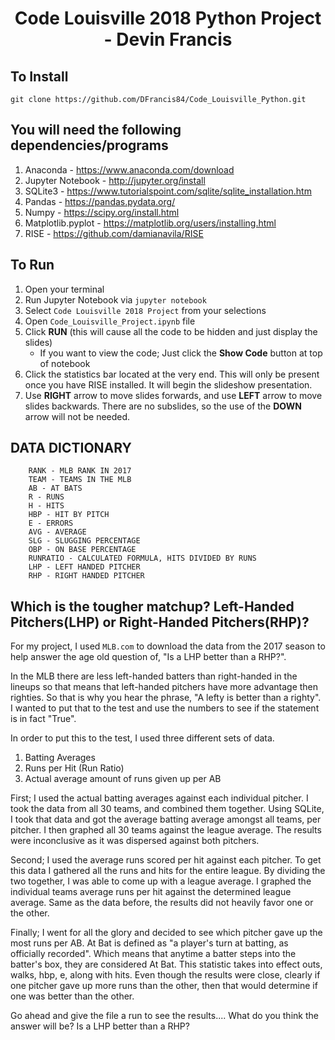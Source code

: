 # <p align="center"> Code Louisville 2018 Python Project - Devin Francis </p>


## To Install
```
git clone https://github.com/DFrancis84/Code_Louisville_Python.git
```

## You will need the following dependencies/programs
1. Anaconda - https://www.anaconda.com/download
2. Jupyter Notebook - http://jupyter.org/install
3. SQLite3 - https://www.tutorialspoint.com/sqlite/sqlite_installation.htm
4. Pandas - https://pandas.pydata.org/
5. Numpy - https://scipy.org/install.html
6. Matplotlib.pyplot - https://matplotlib.org/users/installing.html
7. RISE - https://github.com/damianavila/RISE

## To Run
1. Open your terminal
2. Run Jupyter Notebook via `jupyter notebook`
3. Select `Code Louisville 2018 Project` from your selections
4. Open `Code_Louisville_Project.ipynb` file
5. Click **RUN** (this will cause all the code to be hidden and just display the slides)
    * If you want to view the code; Just click the **Show Code** button at top of notebook
6. Click the statistics bar located at the very end.  This will only be present once you have RISE installed.  It will begin the slideshow presentation.
7. Use **RIGHT** arrow to move slides forwards, and use **LEFT** arrow to move slides backwards.  There are no subslides, so the use of the **DOWN** arrow will not be needed.

## DATA DICTIONARY
```
    RANK - MLB RANK IN 2017
    TEAM - TEAMS IN THE MLB
    AB - AT BATS
    R - RUNS
    H - HITS
    HBP - HIT BY PITCH
    E - ERRORS
    AVG - AVERAGE
    SLG - SLUGGING PERCENTAGE
    OBP - ON BASE PERCENTAGE
    RUNRATIO - CALCULATED FORMULA, HITS DIVIDED BY RUNS
    LHP - LEFT HANDED PITCHER
    RHP - RIGHT HANDED PITCHER
```



## Which is the tougher matchup? Left-Handed Pitchers(LHP) or Right-Handed Pitchers(RHP)?


For my project, I used `MLB.com` to download the data from the 2017 season to help answer the age old question of, "Is a LHP better than a RHP?".

In the MLB there are less left-handed batters than right-handed in the lineups so that means that left-handed pitchers have more advantage then righties.  So that is why you hear the phrase, "A lefty is better than a righty".  I wanted to put that to the test and use the numbers to see if the statement is in fact "True".

In order to put this to the test, I used three different sets of data.
1. Batting Averages
2. Runs per Hit (Run Ratio)
3. Actual average amount of runs given up per AB

First; I used the actual batting averages against each individual pitcher. I took the data from all 30 teams, and combined them together.  Using SQLite, I took that data and got the average batting average amongst all teams, per pitcher.  I then graphed all 30 teams against the league average. The results were inconclusive as it was dispersed against both pitchers.

Second; I used the average runs scored per hit against each pitcher. To get this data I gathered all the runs and hits for the entire league.  By dividing the two together, I was able to come up with a league average.  I graphed the individual teams average runs per hit against the determined league average.  Same as the data before, the results did not heavily favor one or the other.  

Finally; I went for all the glory and decided to see which pitcher gave up the most runs per AB.  At Bat is defined as "a player's turn at batting, as officially recorded".  Which means that anytime a batter steps into the batter's box, they are considered At Bat.  This statistic takes into effect outs, walks, hbp, e, along with hits. Even though the results were close, clearly if one pitcher gave up more runs than the other, then that would determine if one was better than the other. 

Go ahead and give the file a run to see the results.... What do you think the answer will be?  Is a LHP better than a RHP?
